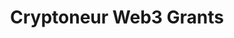 ---
title: "Cryptoneur Web3 Grants"
description: "Curated collection of Web3 grants and funding opportunities for blockchain developers and entrepreneurs"
authors: ["@cryptoneur"]
tags: ["Beyond: Advanced Topics", "Grants", "Web3", "Funding", "Curated"]
languages: ["English"]
url: "https://www.cryptoneur.xyz/en/web3-grants/grants?page=1&sort=grantName.asc&per_page=10"
dateAdded: 2025-01-20
level: "Advanced"
category: "General"
---